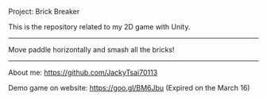 Project: Brick Breaker

This is the repository related to my 2D game with Unity.

***

Move paddle horizontally and smash all the bricks!

***

About me: https://github.com/JackyTsai70113

Demo game on website: https://goo.gl/BM6Jbu (Expired on the March 16)
